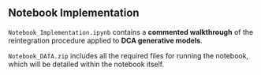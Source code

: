 ## **Notebook Implementation**

`Notebook_Implementation.ipynb` contains a **commented walkthrough** of the reintegration procedure applied to **DCA generative models**.  

`Notebook_DATA.zip` includes all the required files for running the notebook, which will be detailed within the notebook itself.
